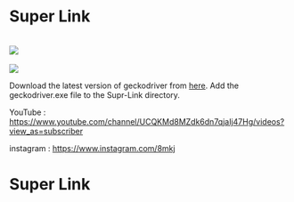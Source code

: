 # Super Link

<br>
<img src="https://c.top4top.net/p_785hzt041.png" />
<br>
<br>
<img src="https://b.top4top.net/p_785zvii51.png" />
<br>

<p>
  Download the latest version of geckodriver from <a target="_blank" rel="noopener noreferrer" href="https://github.com/mozilla/geckodriver/releases">here</a>. Add the geckodriver.exe file to the Supr-Link directory.
</p>

YouTube : https://www.youtube.com/channel/UCQKMd8MZdk6dn7qjaIj47Hg/videos?view_as=subscriber

instagram : https://www.instagram.com/8mkj

# Super Link
